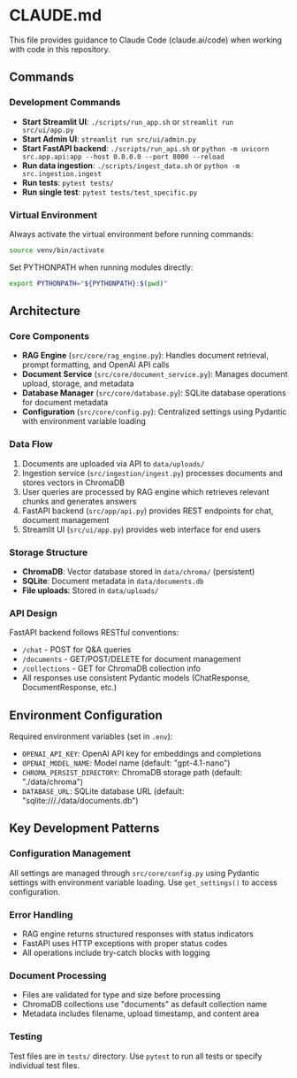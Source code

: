 # CLAUDE.md

This file provides guidance to Claude Code (claude.ai/code) when working with code in this repository.

## Commands

### Development Commands
- **Start Streamlit UI**: `./scripts/run_app.sh` or `streamlit run src/ui/app.py`
- **Start Admin UI**: `streamlit run src/ui/admin.py`
- **Start FastAPI backend**: `./scripts/run_api.sh` or `python -m uvicorn src.app.api:app --host 0.0.0.0 --port 8000 --reload`
- **Run data ingestion**: `./scripts/ingest_data.sh` or `python -m src.ingestion.ingest`
- **Run tests**: `pytest tests/`
- **Run single test**: `pytest tests/test_specific.py`

### Virtual Environment
Always activate the virtual environment before running commands:
```bash
source venv/bin/activate
```

Set PYTHONPATH when running modules directly:
```bash
export PYTHONPATH="${PYTHONPATH}:$(pwd)"
```

## Architecture

### Core Components
- **RAG Engine** (`src/core/rag_engine.py`): Handles document retrieval, prompt formatting, and OpenAI API calls
- **Document Service** (`src/core/document_service.py`): Manages document upload, storage, and metadata
- **Database Manager** (`src/core/database.py`): SQLite database operations for document metadata
- **Configuration** (`src/core/config.py`): Centralized settings using Pydantic with environment variable loading

### Data Flow
1. Documents are uploaded via API to `data/uploads/`
2. Ingestion service (`src/ingestion/ingest.py`) processes documents and stores vectors in ChromaDB
3. User queries are processed by RAG engine which retrieves relevant chunks and generates answers
4. FastAPI backend (`src/app/api.py`) provides REST endpoints for chat, document management
5. Streamlit UI (`src/ui/app.py`) provides web interface for end users

### Storage Structure
- **ChromaDB**: Vector database stored in `data/chroma/` (persistent)
- **SQLite**: Document metadata in `data/documents.db`
- **File uploads**: Stored in `data/uploads/`

### API Design
FastAPI backend follows RESTful conventions:
- `/chat` - POST for Q&A queries
- `/documents` - GET/POST/DELETE for document management
- `/collections` - GET for ChromaDB collection info
- All responses use consistent Pydantic models (ChatResponse, DocumentResponse, etc.)

## Environment Configuration

Required environment variables (set in `.env`):
- `OPENAI_API_KEY`: OpenAI API key for embeddings and completions
- `OPENAI_MODEL_NAME`: Model name (default: "gpt-4.1-nano")
- `CHROMA_PERSIST_DIRECTORY`: ChromaDB storage path (default: "./data/chroma")
- `DATABASE_URL`: SQLite database URL (default: "sqlite:///./data/documents.db")

## Key Development Patterns

### Configuration Management
All settings are managed through `src/core/config.py` using Pydantic settings with environment variable loading. Use `get_settings()` to access configuration.

### Error Handling
- RAG engine returns structured responses with status indicators
- FastAPI uses HTTP exceptions with proper status codes
- All operations include try-catch blocks with logging

### Document Processing
- Files are validated for type and size before processing
- ChromaDB collections use "documents" as default collection name
- Metadata includes filename, upload timestamp, and content area

### Testing
Test files are in `tests/` directory. Use `pytest` to run all tests or specify individual test files.